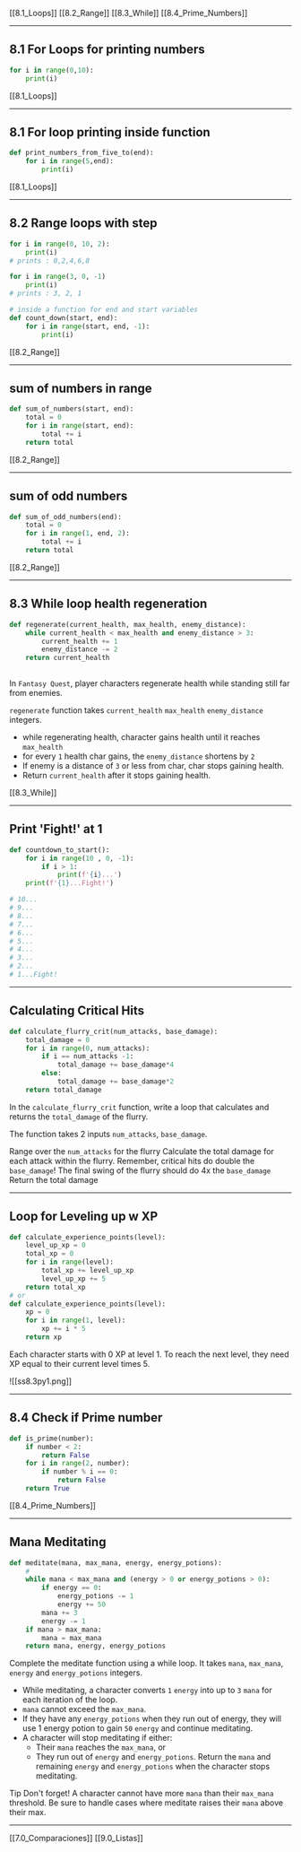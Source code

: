 [[8.1_Loops]]
[[8.2_Range]]
[[8.3_While]]
[[8.4_Prime_Numbers]]

---
## 8.1 For Loops for printing numbers

``` python
for i in range(0,10):
	print(i)
```

[[8.1_Loops]]

---
## 8.1 For loop printing inside function

``` python
def print_numbers_from_five_to(end):
	for i in range(5,end):
		print(i)
```

[[8.1_Loops]]

---
## 8.2 Range loops with step

``` python
for i in range(0, 10, 2):
	print(i)
# prints : 0,2,4,6,8
```

``` python
for i in range(3, 0, -1)
	print(i)
# prints : 3, 2, 1
```

``` python
# inside a function for end and start variables
def count_down(start, end):
	for i in range(start, end, -1):
		print(i)
```

[[8.2_Range]]

---
## sum of numbers in range

``` python
def sum_of_numbers(start, end):
    total = 0
    for i in range(start, end):
        total += i
    return total

```

[[8.2_Range]]

---
## sum of odd numbers

``` python
def sum_of_odd_numbers(end):
    total = 0
    for i in range(1, end, 2):
        total += i
    return total
```

[[8.2_Range]]

---
## 8.3 While loop health regeneration

``` python
def regenerate(current_health, max_health, enemy_distance):
    while current_health < max_health and enemy_distance > 3:
        current_health += 1
        enemy_distance -= 2
    return current_health
            
```

In `Fantasy Quest`, player characters regenerate health while standing still far from enemies.

`regenerate` function takes `current_health` `max_health` `enemy_distance` integers.
- while regenerating health, character gains health until it reaches `max_health`
- for every `1` health char gains, the `enemy_distance` shortens by `2`
- If enemy is a distance of `3` or less from char, char stops gaining health.
- Return `current_health` after it stops gaining health.

[[8.3_While]]

---
## Print 'Fight!' at 1

``` python
def countdown_to_start():
    for i in range(10 , 0, -1):
        if i > 1:
            print(f'{i}...')
    print(f'{1}...Fight!')

# 10...
# 9...
# 8...
# 7...
# 6...
# 5...
# 4...
# 3...
# 2...
# 1...Fight!
```

---
## Calculating Critical Hits

``` python
def calculate_flurry_crit(num_attacks, base_damage):
    total_damage = 0
    for i in range(0, num_attacks):
        if i == num_attacks -1:
            total_damage += base_damage*4
        else:
            total_damage += base_damage*2
    return total_damage
```

In the `calculate_flurry_crit` function, write a loop that calculates and returns the `total_damage` of the flurry.

The function takes 2 inputs `num_attacks`, `base_damage`.

Range over the `num_attacks` for the flurry
Calculate the total damage for each attack within the flurry. Remember, critical hits do double the `base_damage`!
The final swing of the flurry should do 4x the `base_damage`
Return the total damage

---
## Loop for Leveling up w XP

``` python
def calculate_experience_points(level):
    level_up_xp = 0
    total_xp = 0
    for i in range(level):
        total_xp += level_up_xp
        level_up_xp += 5   
    return total_xp
# or 
def calculate_experience_points(level):
    xp = 0
    for i in range(1, level):
        xp += i * 5
    return xp
```

Each character starts with 0 XP at level 1. 
To reach the next level, they need XP equal to their current level times 5.

![[ss8.3py1.png]]

---
## 8.4 Check if Prime number

``` python
def is_prime(number):	
	if number < 2:
		return False
	for i in range(2, number):
		if number % i == 0:
			return False
	return True
```

[[8.4_Prime_Numbers]]

---
## Mana Meditating

``` python
def meditate(mana, max_mana, energy, energy_potions):
	# 
    while mana < max_mana and (energy > 0 or energy_potions > 0):
        if energy == 0:
            energy_potions -= 1
            energy += 50
        mana += 3
        energy -= 1
    if mana > max_mana:
        mana = max_mana
    return mana, energy, energy_potions
```

Complete the meditate function using a while loop. It takes `mana`, `max_mana`, `energy` and `energy_potions` integers.

- While meditating, a character converts `1` `energy` into up to `3` `mana` for each iteration of the loop.
- `mana` cannot exceed the `max_mana`.
- If they have any `energy_potions` when they run out of energy, they will use 1 energy potion to gain `50` `energy` and continue meditating.
- A character will stop meditating if either:
	- Their `mana` reaches the `max_mana`, or
	- They run out of `energy` and `energy_potions`.
Return the `mana` and remaining `energy` and `energy_potions` when the character stops meditating.

Tip
Don't forget! A character cannot have more `mana` than their `max_mana` threshold. Be sure to handle cases where meditate raises their `mana` above their max.

---
[[7.0_Comparaciones]]
[[9.0_Listas]]